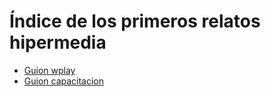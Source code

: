 # Índice de los primeros relatos hipermedia

- [Guion wplay](./wplay.md)
- [Guion capacitacion](./guion-capacitacion.md)
